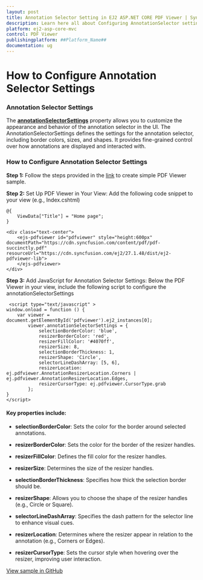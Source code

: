 ```yaml
---
layout: post
title: Annotation Selector Setting in EJ2 ASP.NET CORE PDF Viewer | Syncfusion
description: Learn here all about Configuring AnnotationSelector setting in ASP.NET MVC PDF Viewer component of Syncfusion Essential JS 2 and more.
platform: ej2-asp-core-mvc
control: PDF Viewer
publishingplatform: ##Platform_Name##
documentation: ug
---
```


# How to Configure Annotation Selector Settings

### Annotation Selector Settings

The [**annotationSelectorSettings**](https://help.syncfusion.com/cr/aspnetcore-js2/Syncfusion.EJ2.PdfViewer.PdfViewerAnnotationSelectorSettings.html) property allows you to customize the appearance and behavior of the annotation selector in the UI. The AnnotationSelectorSettings defines the settings for the annotation selector, including border colors, sizes, and shapes. It provides fine-grained control over how annotations are displayed and interacted with.

### How to Configure Annotation Selector Settings

**Step 1:** Follow the steps provided in the [link](https://ej2.syncfusion.com/aspnetcore/documentation/pdfviewer/getting-started/) to create simple PDF Viewer sample.

**Step 2:** Set Up PDF Viewer in Your View: Add the following code snippet to your view (e.g., Index.cshtml)

```
@{
    ViewData["Title"] = "Home page";
}

<div class="text-center">
    <ejs-pdfviewer id="pdfviewer" style="height:600px" documentPath="https://cdn.syncfusion.com/content/pdf/pdf-succinctly.pdf" resourceUrl="https://cdn.syncfusion.com/ej2/27.1.48/dist/ej2-pdfviewer-lib">
    </ejs-pdfviewer>
</div>
```

**Step 3:**	 Add JavaScript for Annotation Selector Settings: Below the PDF Viewer in your view, include the following script to configure the annotationSelectorSettings

```
 <script type="text/javascript" >
window.onload = function () {
    var viewer = document.getElementById('pdfviewer').ej2_instances[0];
        viewer.annotationSelectorSettings = {
            selectionBorderColor: 'blue',
            resizerBorderColor: 'red',
            resizerFillColor: '#4070ff',
            resizerSize: 8,
            selectionBorderThickness: 1,
            resizerShape: 'Circle',
            selectorLineDashArray: [5, 6],
            resizerLocation: ej.pdfviewer.AnnotationResizerLocation.Corners | ej.pdfviewer.AnnotationResizerLocation.Edges,
            resizerCursorType: ej.pdfviewer.CursorType.grab
        };
}
</script>
```
#### Key properties include:

* **selectionBorderColor**: Sets the color for the border around selected annotations.

* **resizerBorderColor**: Sets the color for the border of the resizer handles.

* **resizerFillColor**: Defines the fill color for the resizer handles.

* **resizerSize**: Determines the size of the resizer handles.

* **selectionBorderThickness**: Specifies how thick the selection border should be.

* **resizerShape**: Allows you to choose the shape of the resizer handles (e.g., Circle or Square).

* **selectorLineDashArray**: Specifies the dash pattern for the selector line to enhance visual cues.

* **resizerLocation**: Determines where the resizer appear in relation to the annotation (e.g., Corners or Edges).

* **resizerCursorType**: Sets the cursor style when hovering over the resizer, improving user interaction.

[View sample in GitHub](https://github.com/SyncfusionExamples/asp-core-pdf-viewer-examples/tree/master/How%20to)
